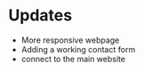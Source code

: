 # Updates

- More responsive webpage 
- Adding a working contact form
- connect to the main website 